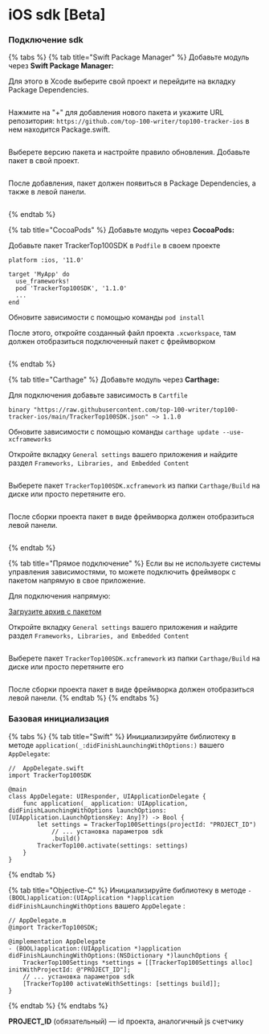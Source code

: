 # iOS sdk \[Beta]

### Подключение sdk

{% tabs %}
{% tab title="Swift Package Manager" %}
Добавьте модуль через **Swift Package Manager:**

Для этого в Xcode выберите свой проект и перейдите на вкладку Package Dependencies.

<figure><img src="../.gitbook/assets/image (2).png" alt=""><figcaption></figcaption></figure>

Нажмите на "+" для добавления нового пакета и укажите URL репозитория: `https://github.com/top-100-writer/top100-tracker-ios` в нем находится Package.swift.

<figure><img src="../.gitbook/assets/Screenshot 2022-11-02 at 18.06.56.png" alt=""><figcaption></figcaption></figure>

Выберете версию пакета и настройте правило обновления. Добавьте пакет в свой проект.

<figure><img src="../.gitbook/assets/Screenshot 2022-11-02 at 18.09.39.png" alt=""><figcaption></figcaption></figure>

После добавления, пакет должен появиться в Package Dependencies, а также в левой панели.

<figure><img src="../.gitbook/assets/Screenshot 2022-11-02 at 18.11.09.png" alt=""><figcaption></figcaption></figure>
{% endtab %}

{% tab title="CocoaPods" %}
Добавьте модуль через **CocoaPods:**

Добавьте пакет TrackerTop100SDK в `Podfile` в своем проекте

```
platform :ios, '11.0'

target 'MyApp' do
  use_frameworks!
  pod 'TrackerTop100SDK', '1.1.0'
  ...
end
```

Обновите зависимости c помощью команды `pod install`

После этого, откройте созданный файл проекта `.xcworkspace`, там должен отобразиться подключенный пакет с фреймворком

<figure><img src="../.gitbook/assets/Screenshot 2022-11-03 at 16.14.25.png" alt=""><figcaption></figcaption></figure>
{% endtab %}

{% tab title="Carthage" %}
Добавьте модуль через **Carthage:**

Для подключения добавьте зависимость в `Cartfile`

```
binary "https://raw.githubusercontent.com/top-100-writer/top100-tracker-ios/main/TrackerTop100SDK.json" ~> 1.1.0
```

Обновите зависимости с помощью команды `carthage update --use-xcframeworks`

Откройте вкладку `General settings` вашего приложения и найдите раздел `Frameworks, Libraries, and Embedded Content`&#x20;

<figure><img src="../.gitbook/assets/Screenshot 2022-11-03 at 16.02.35.png" alt=""><figcaption></figcaption></figure>

Выберете пакет `TrackerTop100SDK.xcframework` из папки `Carthage/Build` на диске или просто перетяните его.

<figure><img src="../.gitbook/assets/Screenshot 2022-11-03 at 16.05.32.png" alt=""><figcaption></figcaption></figure>

После сборки проекта пакет в виде фреймворка должен отобразиться левой панели.

<figure><img src="../.gitbook/assets/Screenshot 2022-11-03 at 16.07.42.png" alt=""><figcaption></figcaption></figure>
{% endtab %}

{% tab title="Прямое подключение" %}
Если вы не используете системы управления зависимостями, то можете подключить фреймворк с пакетом напрямую в свое приложение.

Для подключения напрямую:

[Загрузите архив с пакетом](https://github.com/top-100-writer/top100-tracker-ios-sdk/releases/download/1.1.0/TrackerTop100SDK.xcframework.zip)

Откройте вкладку `General settings` вашего приложения и найдите раздел `Frameworks, Libraries, and Embedded Content`&#x20;

<figure><img src="../.gitbook/assets/Screenshot 2022-11-14 at 14.02.38.png" alt=""><figcaption></figcaption></figure>

Выберете пакет `TrackerTop100SDK.xcframework` из папки `Carthage/Build` на диске или просто перетяните его

<figure><img src="../.gitbook/assets/Screenshot 2022-11-14 at 14.09.47.png" alt=""><figcaption></figcaption></figure>

После сборки проекта пакет в виде фреймворка должен отобразиться левой панели.
{% endtab %}
{% endtabs %}

### Базовая инициализация

{% tabs %}
{% tab title="Swift" %}
Инициализируйте библиотеку в методе `application(_:didFinishLaunchingWithOptions:)` вашего `AppDelegate`:

```
//  AppDelegate.swift
import TrackerTop100SDK

@main
class AppDelegate: UIResponder, UIApplicationDelegate {
    func application(_ application: UIApplication, didFinishLaunchingWithOptions launchOptions: [UIApplication.LaunchOptionsKey: Any]?) -> Bool {
        let settings = TrackerTop100Settings(projectId: "PROJECT_ID")
            // ... установка параметров sdk
            .build()
        TrackerTop100.activate(settings: settings)
    }
}
```
{% endtab %}

{% tab title="Objective-C" %}
Инициализируйте библиотеку в методе `- (BOOL)application:(UIApplication *)application didFinishLaunchingWithOptions` вашего `AppDelegate` :

```
// AppDelegate.m
@import TrackerTop100SDK;

@implementation AppDelegate
- (BOOL)application:(UIApplication *)application didFinishLaunchingWithOptions:(NSDictionary *)launchOptions {
    TrackerTop100Settings *settings = [[TrackerTop100Settings alloc] initWithProjectId: @"PROJECT_ID"];
    // ... установка параметров sdk
    [TrackerTop100 activateWithSettings: [settings build]];
}
```
{% endtab %}
{% endtabs %}

**PROJECT\_ID** (обязательный) — id проекта, аналогичный js счетчику
